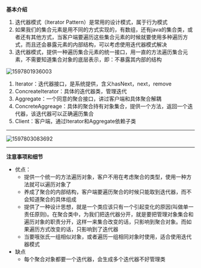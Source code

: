  **基本介绍**

1. 迭代器模式（Iterator Pattern）是常用的设计模式，属于行为模式
2. 如果我们的集合元素是用不同的方式实现的，有数组，还有java的集合类，或者还有其他方式，当客户端要遍历这些集合元素的时候就要使用多种遍历方式，而且还会暴露元素的内部结构，可以考虑使用迭代器模式解决
3. 迭代器模式，提供一种遍历集合元素的统一接口，用一直的方法遍历集合元素，不需要知道集合对象的底层表示，即：不暴露其内部的结构

![1597801936003](C:\Users\hl2333\AppData\Roaming\Typora\typora-user-images\1597801936003.png)

1. Iterator：迭代器接口，是系统提供，含义hasNext，next，remove
2. ConcreateIterator：具体的迭代器类，管理迭代
3. Aggregate：一个同意的聚合接口，讲过客户端和具体聚合解耦
4. ConcreteAggreage：具体的聚合持有对象集合，提供一个方法，返回一个迭代器，该迭代器可以正确遍历集合
5. Client：客户端，通过Iterator和Aggregate依赖子类

---

![1597803083692](C:\Users\hl2333\AppData\Roaming\Typora\typora-user-images\1597803083692.png)

---

**注意事项和细节**

* 优点：
  * 提供一个统一的方法遍历对象，客户不用在考虑聚合的类型，使用一种方法就可以遍历对象了
  * 养成了聚合的内部结构，客户端要遍历聚合的时候只能取到迭代器，而不会知道聚合的具体组成
  * 提供了一种设计思想，就是一个类应该只有一个引起变化的原因(叫做单一责任原则)。在聚合类中，为我们把迭代器分开，就是要把管理对象集合和遍历对象的职责分开，这样一来集合改变的话，只影响到聚合对象。而如果遍历方式改变的话，只影响到了迭代器
  * 当要哦张氏一组相似对象，或者遍历一组相同对象时使用，适合使用迭代器模式
* 缺点
  * 每个聚合对象都要一个迭代器，会生成多个迭代器不好管理类



























